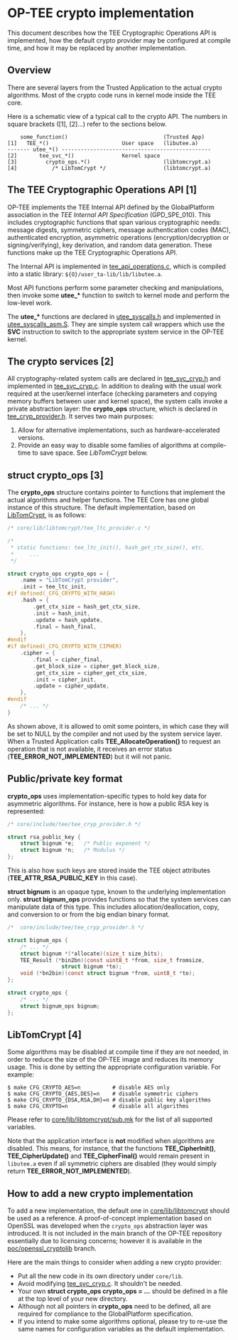 # OP-TEE crypto implementation

This document describes how the TEE Cryptographic Operations API is implemented,
how the default crypto provider may be configured at compile time, and how it may
be replaced by another implementation.

## Overview

There are several layers from the Trusted Application to the actual crypto
algorithms. Most of the crypto code runs in kernel mode inside the TEE core.

Here is a schematic view of a typical call to the crypto API. The numbers in
square brackets ([1], [2]...) refer to the sections below.

        some_function()                              (Trusted App)
    [1]   TEE_*()                       User space   (libutee.a)
    ------- utee_*() -----------------------------------------------
    [2]       tee_svc_*()               Kernel space
    [3]         crypto_ops.*()                       (libtomcrypt.a)
    [4]           /* LibTomCrypt */                  (libtomcrypt.a)

## The TEE Cryptographic Operations API [1]

OP-TEE implements the TEE Internal API defined by the GlobalPlatform association
in the *TEE Internal API Specification* (GPD_SPE_010). This includes
cryptographic functions that span various cryptographic needs: message digests,
symmetric ciphers, message authentication codes (MAC), authenticated encryption,
asymmetric operations (encryption/decryption or signing/verifying), key
derivation, and random data generation. These functions make up the TEE
Cryptographic Operations API.

The Internal API is implemented in
[tee_api_operations.c](../lib/libutee/tee_api_operations.c), which is
compiled into a static library: `${O}/user_ta-lib/lib/libutee.a`.

Most API functions perform some parameter checking and manipulations, then
invoke some **utee_\*** function to switch to kernel mode and perform the
low-level work.

The **utee_\*** functions are declared in
[utee_syscalls.h](../lib/libutee/include/utee_syscalls.h)
and implemented in
[utee_syscalls_asm.S](../lib/libutee/arch/arm/utee_syscalls_asm.S).
They are simple system call wrappers which use the **SVC**
instruction to switch to the appropriate system service in the OP-TEE kernel.

## The crypto services [2]

All cryptography-related system calls are declared in
[tee_svc_cryp.h](../core/include/tee/tee_svc_cryp.h) and implemented in
[tee_svc_cryp.c](../core/tee/tee_svc_cryp.c).
In addition to dealing with the usual work required at the user/kernel interface
(checking parameters and copying memory buffers between user and kernel space),
the system calls invoke a private abstraction layer: the **crypto_ops**
structure, which is declared in
[tee_cryp_provider.h](../core/include/tee/tee_cryp_provider.h).
It serves two main purposes:

1. Allow for alternative implementations, such as hardware-accelerated versions.
2. Provide an easy way to disable some families of algorithms at compile-time
   to save space. See *LibTomCrypt* below.

## struct crypto_ops [3]

The **crypto_ops** structure contains pointer to functions that implement the
actual algorithms and helper functions. The TEE Core has one global instance of
this structure. The default implementation, based on
[LibTomCrypt](https://github.com/libtom/libtomcrypt), is as follows:

```c
/* core/lib/libtomcrypt/tee_ltc_provider.c */

/*
 * static functions: tee_ltc_init(), hash_get_ctx_size(), etc.
 *     ...
 */

struct crypto_ops crypto_ops = {
	.name = "LibTomCrypt provider",
	.init = tee_ltc_init,
#if defined(_CFG_CRYPTO_WITH_HASH)
	.hash = {
		.get_ctx_size = hash_get_ctx_size,
		.init = hash_init,
		.update = hash_update,
		.final = hash_final,
	},
#endif
#if defined(_CFG_CRYPTO_WITH_CIPHER)
	.cipher = {
		.final = cipher_final,
		.get_block_size = cipher_get_block_size,
		.get_ctx_size = cipher_get_ctx_size,
		.init = cipher_init,
		.update = cipher_update,
	},
#endif
	/* ... */
}
```

As shown above, it is allowed to omit some pointers, in which case they will be
set to NULL by the compiler and not used by the system service layer.
When a Trusted Application calls **TEE_AllocateOperation()**  to request an
operation that is not available, it receives an error status
(**TEE_ERROR_NOT_IMPLEMENTED**) but it will not panic.

## Public/private key format

**crypto_ops** uses implementation-specific types to hold key data
for asymmetric algorithms. For instance, here is how a public RSA key is
represented:

```c
/* core/include/tee/tee_cryp_provider.h */

struct rsa_public_key {
	struct bignum *e;	/* Public exponent */
	struct bignum *n;	/* Modulus */
};
```

This is also how such keys are stored inside the TEE object attributes
(**TEE_ATTR_RSA_PUBLIC_KEY** in this case).

**struct bignum** is an opaque type, known to the underlying implementation
only. **struct bignum_ops** provides functions so that the system services can
manipulate data of this type. This includes allocation/deallocation, copy, and
conversion to or from the big endian binary format.


```c
/*  core/include/tee/tee_cryp_provider.h */

struct bignum_ops {
	/* ... */
	struct bignum *(*allocate)(size_t size_bits);
	TEE_Result (*bin2bn)(const uint8_t *from, size_t fromsize,
			     struct bignum *to);
	void (*bn2bin)(const struct bignum *from, uint8_t *to);
};

struct crypto_ops {
	/* ... */
	struct bignum_ops bignum;
};
```

## LibTomCrypt [4]

Some algorithms may be disabled at compile time if they are not needed, in order
to reduce the size of the OP-TEE image and reduces its memory usage. This is done
by setting the appropriate configuration variable. For example:

    $ make CFG_CRYPTO_AES=n          # disable AES only
    $ make CFG_CRYPTO_{AES,DES}=n    # disable symmetric ciphers
    $ make CFG_CRYPTO_{DSA,RSA,DH}=n # disable public key algorithms
    $ make CFG_CRYPTO=n              # disable all algorithms

Please refer to [core/lib/libtomcrypt/sub.mk](../core/lib/libtomcrypt/sub.mk)
for the list of all supported variables.

Note that the application interface is **not** modified when algorithms are
disabled. This means, for instance, that the functions **TEE_CipherInit()**,
**TEE_CipherUpdate()** and **TEE_CipherFinal()** would remain present in
`libutee.a` even if all symmetric ciphers are disabled (they would simply
return **TEE_ERROR_NOT_IMPLEMENTED**).

## How to add a new crypto implementation

To add a new implementation, the default one in
[core/lib/libtomcrypt](../core/lib/libtomcrypt) should
be used as a reference. A proof-of-concept implementation based on OpenSSL was
developed when the `crypto_ops` abstraction layer was introduced. It is not
included in the main branch of the OP-TEE repository essentially due to
licensing concerns; however it is available in the
[poc/openssl_cryptolib](https://github.com/OP-TEE/optee_os/tree/poc/openssl_cryptolib)
branch.

Here are the main things to consider when adding a new crypto provider:

- Put all the new code in its own directory under `core/lib`.
- Avoid modifying [tee_svc_cryp.c](../core/tee/tee_svc_cryp.c). It shouldn't be
  needed.
- Your own **struct crypto_ops crypto_ops = ...** should be defined in a file at
  the top level of your new directory.
- Although not all pointers in **crypto_ops** need to be defined, all are
  required for compliance to the GlobalPlatform specification.
- If you intend to make some algorithms optional, please try to re-use the same
  names for configuration variables as the default implementation.
